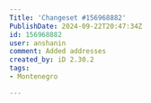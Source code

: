 ```yaml
---
Title: 'Changeset #156968882'
PublishDate: 2024-09-22T20:47:34Z
id: 156968882
user: anshanin
comment: Added addresses
created_by: iD 2.30.2
tags:
- Montenegro

---
```

